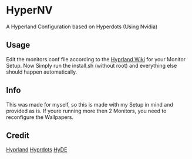 # HyperNV
A Hyperland Configuration based on Hyperdots (Using Nvidia)

## Usage
Edit the monitors.conf file according to the [Hyprland Wiki](https://wiki.hyprland.org/Configuring/Monitors/) for your Monitor Setup.
Now Simply run the install.sh (without root) and everything else should happen automatically.

## Info
This was made for myself, so this is made with my Setup in mind and provided as is.
If youre running more then 2 Monitors, you need to reconfigure the Wallpapers.

## Credit
[Hyprland](https://github.com/hyprwm/Hyprland)
[Hyprdots](https://github.com/prasanthrangan/hyprdots/)
[HyDE](https://github.com/kRHYME7/Hyde-cli)
